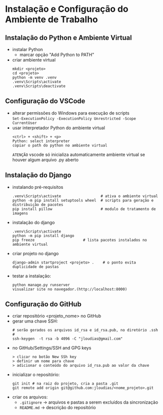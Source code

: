 # Instalação e Configuração do Ambiente de Trabalho

## Instalação do Python e Ambiente Virtual
- instalar Python
  - marcar opção "Add Python to PATH"
- criar ambiente virtual
    ```
    mkdir <projeto> 
    cd <projeto>
    python -m venv .venv  
    .venv\Scripts\activate 
    .venv\Scripts\deactivate 
    ```
## Configuração do VSCode
- alterar permissões do Windows para execução de scripts<br>
`Set-ExecutionPolicy -ExecutionPolicy Unrestricted -Scope CurrentUser`
- usar interpretador Python do ambiente virtual
    ```
    <ctrl> + <shift> + <p> 
    Python: select interpreter
    copiar o path do python no ambiente virtual
    ```
  `ATENÇÃO` vscode só inicializa automaticamente ambiente virtual se houver algum arquivo .py aberto 

## Instalação do Django
- instalando pré-requisitos
    ```
    .venv\Scripts\activate                  # ativa o ambiente virtual
    python -m pip install setuptools wheel  # scripts para geração e distribuição de pacotes
    pip install pillow                      # modulo de tratamento de imagens
    ```
- instalação do django 
    ```
    .venv\Scripts\activate 
    python -m pip install django
    pip freeze                      # lista pacotes instalados no ambiente virtual
    ```
- criar projeto no django
    ```
    django-admin startproject <projeto> .    # o ponto evita duplicidade de pastas
    ```
- testar a instalação:
    ```
    python manage.py runserver
    visualizar site no navegador.(http://localhost:8000)
    ```

## Configuração do GitHub
- criar repositório <projeto_nome> no GitHub
- gerar uma chave SSH:
    ```
    # serão gerados os arquivos id_rsa e id_rsa.pub, no diretório .ssh
    # 
    ssh-keygen  -t rsa -b 4096 -C "jloudias@gmail.com"
    ```
- no GitHub/Settings/SSH and GPG keys
    ```
    > clicar no botão New SSh key
    > definir um nome para chave
    > adicionar o conteúdo do arquivo id_rsa.pub ao valor da chave
    ```
- inicializar o repositório:
    ```
    git init # na raiz do projeto, cria a pasta .git
    git remote add origin git@github.com:jloudias/<nome_projeto>.git	
    ```
- criar os arquivos: 
  - `.gitignore` -> arquivos e pastas a serem excluídos da sincronização
  - `README.md`  -> descrição do repositório

	
